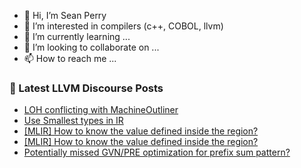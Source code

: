 - 👋 Hi, I’m Sean Perry
- 👀 I’m interested in compilers (c++, COBOL, llvm)
- 🌱 I’m currently learning ...
- 💞️ I’m looking to collaborate on ...
- 📫 How to reach me ...

<!---
s66perry/s66perry is a ✨ special ✨ repository because its `README.md` (this file) appears on your GitHub profile.
You can click the Preview link to take a look at your changes.
--->
### 📕 Latest LLVM Discourse Posts

<!-- DISCOURSE-LLVM:START -->
- [LOH conflicting with MachineOutliner](https://discourse.llvm.org/t/loh-conflicting-with-machineoutliner/83279#post_6)
- [Use Smallest types in IR](https://discourse.llvm.org/t/use-smallest-types-in-ir/83301#post_11)
- [[MLIR] How to know the value defined inside the region?](https://discourse.llvm.org/t/mlir-how-to-know-the-value-defined-inside-the-region/83378#post_3)
- [[MLIR] How to know the value defined inside the region?](https://discourse.llvm.org/t/mlir-how-to-know-the-value-defined-inside-the-region/83378#post_2)
- [Potentially missed GVN/PRE optimization for prefix sum pattern?](https://discourse.llvm.org/t/potentially-missed-gvn-pre-optimization-for-prefix-sum-pattern/82796#post_7)
<!-- DISCOURSE-LLVM:END -->
